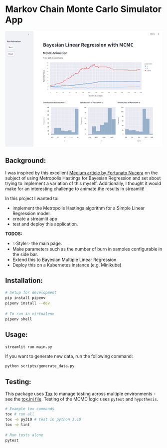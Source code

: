# Markov Chain Monte Carlo Simulator App

![](./assets/app_example.png)

## Background:
I was inspired by this excellent [Medium article by Fortunato Nucera](https://medium.com/@tinonucera/bayesian-linear-regression-from-scratch-a-metropolis-hastings-implementation-63526857f191
) on the subject of using Metropolis Hastings for Bayesian Regression and set about trying to implement a variation of this myself. Additionally, I thought it would make for an interesting challenge to animate the results in streamlit!

In this project I wanted to:
* implement the Metropolis Hastings algorithm for a Simple Linear Regression model.
* create a streamlit app
* test and deploy this application.

**TODOS:**
* ✨Style✨ the main page.
* Make parameters such as the number of burn in samples configurable in the side bar.
* Extend this to Bayesian Multiple Linear Regression.
* Deploy this on a Kubernetes instance (e.g. Minikube)

## Installation:
```bash
# Setup for development
pip install pipenv
pipenv install --dev

# To run in virtualenv
pipenv shell 
```

## Usage:

```bash
streamlit run main.py
```

If you want to generate new data, run the following command:
```bash
python scripts/generate_data.py
```

## Testing:
This package uses [Tox](https://tox.readthedocs.io/en/latest/) to manage testing across multiple environments - see the [tox.ini file](tox.ini). Testing of the MCMC logic uses `pytest` and `hypothesis`.

```bash
# Example tox commands
tox # run all
tox -e py310 # test in python 3.10
tox -e lint

# Run tests alone
pytest
```

